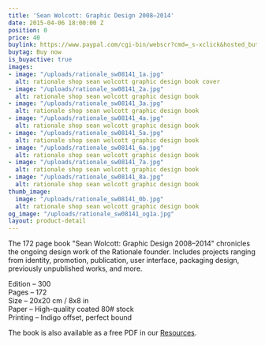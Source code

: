 ```yaml
---
title: 'Sean Wolcott: Graphic Design 2008–2014'
date: 2015-04-06 18:00:00 Z
position: 0
price: 40
buylink: https://www.paypal.com/cgi-bin/webscr?cmd=_s-xclick&hosted_button_id=GY3GDR56FWNKW
buytag: Buy now
is_buyactive: true
images:
- image: "/uploads/rationale_sw08141_1a.jpg"
  alt: rationale shop sean wolcott graphic design book cover
- image: "/uploads/rationale_sw08141_2a.jpg"
  alt: rationale shop sean wolcott graphic design book
- image: "/uploads/rationale_sw08141_3a.jpg"
  alt: rationale shop sean wolcott graphic design book
- image: "/uploads/rationale_sw08141_4a.jpg"
  alt: rationale shop sean wolcott graphic design book
- image: "/uploads/rationale_sw08141_5a.jpg"
  alt: rationale shop sean wolcott graphic design book
- image: "/uploads/rationale_sw08141_6a.jpg"
  alt: rationale shop sean wolcott graphic design book
- image: "/uploads/rationale_sw08141_7a.jpg"
  alt: rationale shop sean wolcott graphic design book
- image: "/uploads/rationale_sw08141_8a.jpg"
  alt: rationale shop sean wolcott graphic design book
thumb_image:
  image: "/uploads/rationale_sw08141_0b.jpg"
  alt: rationale shop sean wolcott graphic design book
og_image: "/uploads/rationale_sw08141_og1a.jpg"
layout: product-detail
---
```


The 172 page book "Sean Wolcott: Graphic Design 2008–2014" chronicles the ongoing design work of the Rationale founder. Includes projects ranging from identity, promotion, publication, user interface, packaging design, previously unpublished works, and more.

Edition – 300 <br> 
Pages – 172 <br>
Size – 20x20 cm / 8x8 in <br>
Paper – High-quality coated 80# stock <br>
Printing – Indigo offset, perfect bound <br>
 
The book is also available as a free PDF in our [Resources](https://rationale-design.com/resources/sean-wolcott-graphic-design/).